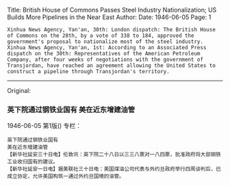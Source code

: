 Title: British House of Commons Passes Steel Industry Nationalization; US Builds More Pipelines in the Near East
Author:
Date: 1946-06-05
Page: 1

    Xinhua News Agency, Yan'an, 30th: London dispatch: The British House of Commons on the 28th, by a vote of 338 to 184, approved the government's proposal to nationalize most of the steel industry.
    Xinhua News Agency, Yan'an, 1st: According to an Associated Press dispatch on the 30th: Representatives of the American Petroleum Company, after four weeks of negotiations with the government of Transjordan, have reached an agreement allowing the United States to construct a pipeline through Transjordan's territory.



<hr /> 

Original: 


### 英下院通过钢铁业国有  美在近东增建油管

1946-06-05
第1版()
专栏：

    英下院通过钢铁业国有
    美在近东增建油管
    【新华社延安三十日电】伦敦讯：英下院二十八日以三三八票对一八四票，批准政府将大部钢铁工业收归国有的建议。
    【新华社延安一日电】据美联社三十日电：美国煤油公司代表与外约旦政府举行四周谈判后，已成立协定，允许美国构筑一通过外约旦国境的油管。
